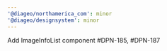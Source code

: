 ```yaml
---
'@diageo/northamerica_com': minor
'@diageo/designsystem': minor
---
```


Add ImageInfoList component #DPN-185, #DPN-187
